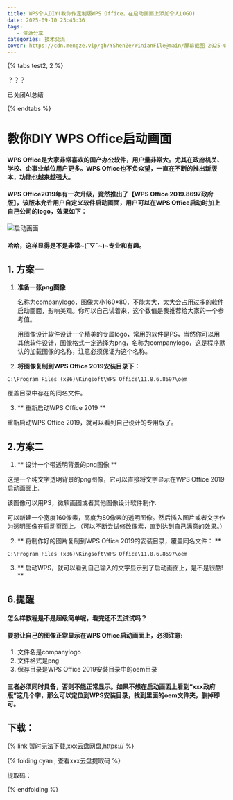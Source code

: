 ```yaml
---
title: WPS个人DIY(教你作定制版WPS Office，在启动画面上添加个人LOGO)
date: 2025-09-10 23:45:36
tags:
   - 资源分享
categories: 技术交流
cover: https://cdn.mengze.vip/gh/YShenZe/WinianFile@main/屏幕截图 2025-08-28 174107.png
---
```


{% tabs test2, 2 %}

<!-- tab 查看AI总结 -->

？？？

<!-- endtab -->

<!-- tab 关闭AI总结-->
已关闭AI总结
<!-- endtab -->

{% endtabs %}

# 教你DIY WPS Office启动画面

#### WPS Office是大家非常喜欢的国产办公软件，用户量非常大。尤其在政府机关、学校、企事业单位用户更多。WPS Office也不负众望，一直在不断的推出新版本，功能也越来越强大。

#### WPS Office2019年有一次升级，竟然推出了【WPS Office 2019.8697政府版】，该版本允许用户自定义软件启动画面，用户可以在WPS Office启动时加上自己公司的logo，效果如下：

![启动画面](image_url)

#### 哈哈，这样显得是不是非常~(¯▽¯~)~专业和有趣。

## <a id = "section1" class="no-underline">1. 方案一</a>

1. **准备一张png图像**

   名称为companylogo，图像大小160*80，不能太大，太大会占用过多的软件启动画面，影响美观。你可以自己试着来，这个数值是我推荐给大家的一个参考值。

   用图像设计软件设计一个精美的专属logo，常用的软件是PS，当然你可以用其他软件设计，图像格式一定选择为png，名称为companylogo，这是程序默认的加载图像的名称，注意必须保证为这个名称。

2. **将图像复制到WPS Office 2019安装目录下：**

```
C:\Program Files (x86)\Kingsoft\WPS Office\11.8.6.8697\oem
```
覆盖目录中存在的同名文件。

3. ** 重新启动WPS Office 2019 **

重新启动WPS Office 2019，就可以看到自己设计的专用版了。

## <a id = "section2">2.方案二</a>

1. ** 设计一个带透明背景的png图像 **

这是一个纯文字透明背景的png图像，它可以直接将文字显示在WPS Office 2019启动画面上.

该图像可以用PS，微软画图或者其他图像设计软件制作.

可以新建一个宽度160像素，高度为80像素的透明图像。然后插入图片或者文字作为透明图像在启动页面上。（可以不断尝试修改像素，直到达到自己满意的效果。）

2. ** 将制作好的图片复制到WPS Office 2019的安装目录，覆盖同名文件： **

```
C:\Program Files (x86)\Kingsoft\WPS Office\11.8.6.8697\oem
```

3. ** 启动WPS，就可以看到自己输入的文字显示到了启动画面上，是不是很酷! **

## <a id = "section6">6.提醒</a>

#### 怎么样教程是不是超级简单呢，看完还不去试试吗？

#### 要想让自己的图像正常显示在WPS Office启动画面上，必须注意:

1. 文件名是companylogo
2. 文件格式是png
3. 保存目录是WPS Office 2019安装目录中的oem目录

#### 三者必须同时具备，否则不能正常显示。如果不想在启动画面上看到“xxx政府版”这几个字，那么可以定位到WPS安装目录，找到里面的oem文件夹，删掉即可。

## <a id = "download">下载：</a>

{% link 暂时无法下载,xxx云盘网盘,https:// %}

{% folding cyan , 查看xxx云盘提取码 %}

提取码：

{% endfolding %}